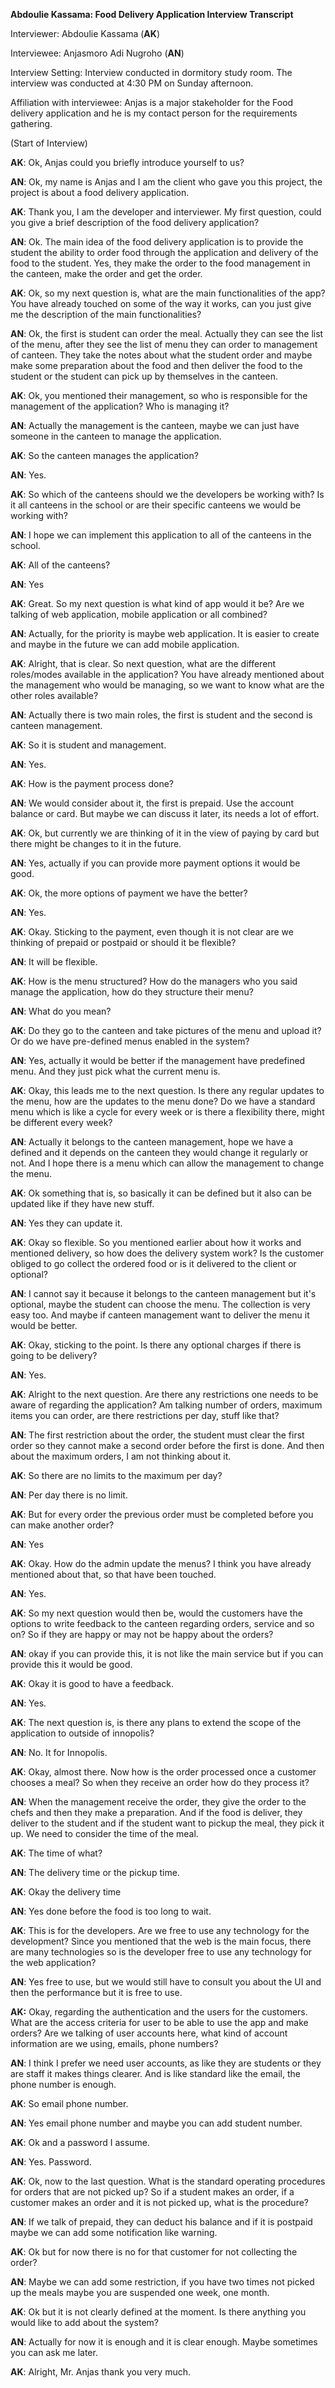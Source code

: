 **Abdoulie Kassama: Food Delivery Application Interview Transcript**

Interviewer: Abdoulie Kassama (**AK**)

Interviewee: Anjasmoro Adi Nugroho (**AN**)

Interview Setting: Interview conducted in dormitory study room. The
interview was conducted at 4:30 PM on Sunday afternoon.

Affiliation with interviewee: Anjas is a major stakeholder for the Food
delivery application and he is my contact person for the requirements
gathering.

(Start of Interview)

**AK**: Ok, Anjas could you briefly introduce yourself to us?

**AN**: Ok, my name is Anjas and I am the client who gave you this
project, the project is about a food delivery application.

**AK**: Thank you, I am the developer and interviewer. My first
question, could you give a brief description of the food delivery
application?

**AN**: Ok. The main idea of the food delivery application is to provide
the student the ability to order food through the application and
delivery of the food to the student. Yes, they make the order to the
food management in the canteen, make the order and get the order.

**AK**: Ok, so my next question is, what are the main functionalities of
the app? You have already touched on some of the way it works, can you
just give me the description of the main functionalities?

**AN**: Ok, the first is student can order the meal. Actually they can
see the list of the menu, after they see the list of menu they can order
to management of canteen. They take the notes about what the student
order and maybe make some preparation about the food and then deliver
the food to the student or the student can pick up by themselves in the
canteen.

**AK**: Ok, you mentioned their management, so who is responsible for
the management of the application? Who is managing it?

**AN**: Actually the management is the canteen, maybe we can just have
someone in the canteen to manage the application.

**AK**: So the canteen manages the application?

**AN**: Yes.

**AK**: So which of the canteens should we the developers be working
with? Is it all canteens in the school or are their specific canteens we
would be working with?

**AN**: I hope we can implement this application to all of the canteens
in the school.

**AK**: All of the canteens?

**AN**: Yes

**AK**: Great. So my next question is what kind of app would it be? Are
we talking of web application, mobile application or all combined?

**AN**: Actually, for the priority is maybe web application. It is
easier to create and maybe in the future we can add mobile application.

**AK**: Alright, that is clear. So next question, what are the different
roles/modes available in the application? You have already mentioned
about the management who would be managing, so we want to know what are
the other roles available?

**AN**: Actually there is two main roles, the first is student and the
second is canteen management.

**AK**: So it is student and management.

**AN**: Yes.

**AK**: How is the payment process done?

**AN**: We would consider about it, the first is prepaid. Use the
account balance or card. But maybe we can discuss it later, its needs a
lot of effort.

**AK**: Ok, but currently we are thinking of it in the view of paying by
card but there might be changes to it in the future.

**AN**: Yes, actually if you can provide more payment options it would
be good.

**AK**: Ok, the more options of payment we have the better?

**AN**: Yes.

**AK**: Okay. Sticking to the payment, even though it is not clear are
we thinking of prepaid or postpaid or should it be flexible?

**AN**: It will be flexible.

**AK**: How is the menu structured? How do the managers who you said
manage the application, how do they structure their menu?

**AN**: What do you mean?

**AK**: Do they go to the canteen and take pictures of the menu and
upload it? Or do we have pre-defined menus enabled in the system?

**AN**: Yes, actually it would be better if the management have
predefined menu. And they just pick what the current menu is.

**AK**: Okay, this leads me to the next question. Is there any regular
updates to the menu, how are the updates to the menu done? Do we have a
standard menu which is like a cycle for every week or is there a
flexibility there, might be different every week?

**AN**: Actually it belongs to the canteen management, hope we have a
defined and it depends on the canteen they would change it regularly or
not. And I hope there is a menu which can allow the management to change
the menu.

**AK**: Ok something that is, so basically it can be defined but it also
can be updated like if they have new stuff.

**AN**: Yes they can update it.

**AK**: Okay so flexible. So you mentioned earlier about how it works
and mentioned delivery, so how does the delivery system work? Is the
customer obliged to go collect the ordered food or is it delivered to
the client or optional?

**AN**: I cannot say it because it belongs to the canteen management but
it's optional, maybe the student can choose the menu. The collection is
very easy too. And maybe if canteen management want to deliver the menu
it would be better.

**AK**: Okay, sticking to the point. Is there any optional charges if
there is going to be delivery?

**AN**: Yes.

**AK**: Alright to the next question. Are there any restrictions one
needs to be aware of regarding the application? Am talking number of
orders, maximum items you can order, are there restrictions per day,
stuff like that?

**AN**: The first restriction about the order, the student must clear
the first order so they cannot make a second order before the first is
done. And then about the maximum orders, I am not thinking about it.

**AK**: So there are no limits to the maximum per day?

**AN**: Per day there is no limit.

**AK**: But for every order the previous order must be completed before
you can make another order?

**AN**: Yes

**AK**: Okay. How do the admin update the menus? I think you have
already mentioned about that, so that have been touched.

**AN**: Yes.

**AK**: So my next question would then be, would the customers have the
options to write feedback to the canteen regarding orders, service and
so on? So if they are happy or may not be happy about the orders?

**AN**: okay if you can provide this, it is not like the main service
but if you can provide this it would be good.

**AK**: Okay it is good to have a feedback.

**AN**: Yes.

**AK**: The next question is, is there any plans to extend the scope of
the application to outside of innopolis?

**AN**: No. It for Innopolis.

**AK**: Okay, almost there. Now how is the order processed once a
customer chooses a meal? So when they receive an order how do they
process it?

**AN**: When the management receive the order, they give the order to
the chefs and then they make a preparation. And if the food is deliver,
they deliver to the student and if the student want to pickup the meal,
they pick it up. We need to consider the time of the meal.

**AK**: The time of what?

**AN**: The delivery time or the pickup time.

**AK**: Okay the delivery time

**AN**: Yes done before the food is too long to wait.

**AK**: This is for the developers. Are we free to use any technology
for the development? Since you mentioned that the web is the main focus,
there are many technologies so is the developer free to use any
technology for the web application?

**AN**: Yes free to use, but we would still have to consult you about
the UI and then the performance but it is free to use.

**AK:** Okay, regarding the authentication and the users for the
customers. What are the access criteria for user to be able to use the
app and make orders? Are we talking of user accounts here, what kind of
account information are we using, emails, phone numbers?

**AN**: I think I prefer we need user accounts, as like they are
students or they are staff it makes things clearer. And is like standard
like the email, the phone number is enough.

**AK**: So email phone number.

**AN**: Yes email phone number and maybe you can add student number.

**AK**: Ok and a password I assume.

**AN**: Yes. Password.

**AK**: Ok, now to the last question. What is the standard operating
procedures for orders that are not picked up? So if a student makes an
order, if a customer makes an order and it is not picked up, what is the
procedure?

**AN**: If we talk of prepaid, they can deduct his balance and if it is
postpaid maybe we can add some notification like warning.

**AK**: Ok but for now there is no for that customer for not collecting
the order?

**AN**: Maybe we can add some restriction, if you have two times not
picked up the meals maybe you are suspended one week, one month.

**AK**: Ok but it is not clearly defined at the moment. Is there
anything you would like to add about the system?

**AN**: Actually for now it is enough and it is clear enough. Maybe
sometimes you can ask me later.

**AK**: Alright, Mr. Anjas thank you very much.
